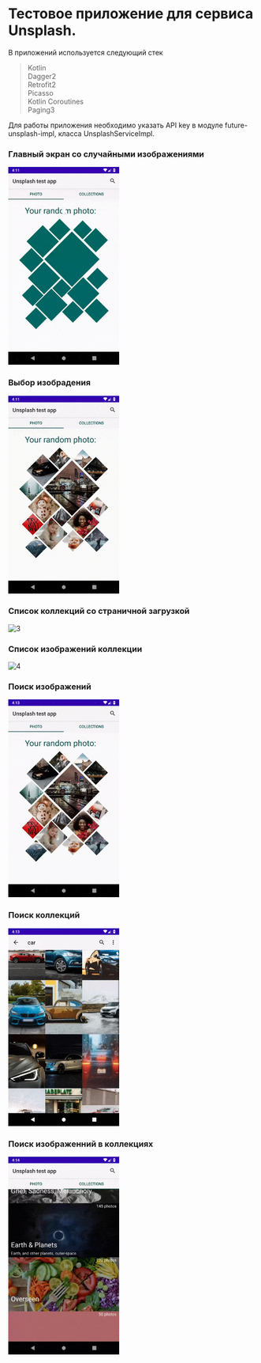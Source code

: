 # Тестовое приложение для сервиса Unsplash.

В приложений используется следующий стек
> Kotlin  
> Dagger2  
> Retrofit2  
> Picasso  
> Kotlin Coroutines  
> Paging3  

Для работы приложения необходимо указать API key в модуле future-unsplash-impl, класса UnsplashServiceImpl.

### Главный экран со случайными изображениями
<img src="screenshots/1.gif" height="400" alt="1"/>

### Выбор изобрадения
<img src="screenshots/2.gif" height="400" alt="2"/>

### Список коллекций со страничной загрузкой
<img src="screenshots/3.gif" height="400" alt="3"/>

### Список изображений коллекции
<img src="screenshots/4.gif" height="400" alt="4"/>

### Поиск изображений
<img src="screenshots/5.gif" height="400" alt="5"/>

### Поиск коллекций
<img src="screenshots/6.gif" height="400" alt="6"/>

### Поиск изображенний в коллекциях
<img src="screenshots/7.gif" height="400" alt="7"/>
